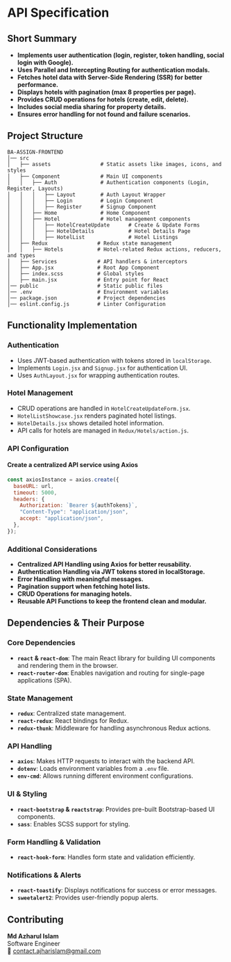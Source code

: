 # API Specification

## Short Summary
- **Implements user authentication (login, register, token handling, social login with Google).**
- **Uses Parallel and Intercepting Routing for authentication modals.**
- **Fetches hotel data with Server-Side Rendering (SSR) for better performance.**
- **Displays hotels with pagination (max 8 properties per page).**
- **Provides CRUD operations for hotels (create, edit, delete).**
- **Includes social media sharing for property details.**
- **Ensures error handling for not found and failure scenarios.**

## Project Structure

```
BA-ASSIGN-FRONTEND
│── src
│   ├── assets                # Static assets like images, icons, and styles
│   ├── Component             # Main UI components
│   │   ├── Auth              # Authentication components (Login, Register, Layouts)
│   │   │   ├── Layout        # Auth Layout Wrapper
│   │   │   ├── Login         # Login Component
│   │   │   ├── Register      # Signup Component
│   │   ├── Home              # Home Component
│   │   ├── Hotel             # Hotel management components
│   │   │   ├── HotelCreateUpdate      # Create & Update Forms
│   │   │   ├── HotelDetails           # Hotel Details Page
│   │   │   ├── HotelList              # Hotel Listings
│   ├── Redux                # Redux state management
│   │   ├── Hotels           # Hotel-related Redux actions, reducers, and types
│   ├── Services             # API handlers & interceptors
│   ├── App.jsx              # Root App Component
│   ├── index.scss           # Global styles
│   ├── main.jsx             # Entry point for React
│── public                   # Static public files
│── .env                     # Environment variables
│── package.json             # Project dependencies
│── eslint.config.js         # Linter Configuration
```

## Functionality Implementation

### Authentication
- Uses JWT-based authentication with tokens stored in `localStorage`.
- Implements `Login.jsx` and `Signup.jsx` for authentication UI.
- Uses `AuthLayout.jsx` for wrapping authentication routes.

### Hotel Management
- CRUD operations are handled in `HotelCreateUpdateForm.jsx`.
- `HotelListShowcase.jsx` renders paginated hotel listings.
- `HotelDetails.jsx` shows detailed hotel information.
- API calls for hotels are managed in `Redux/Hotels/action.js`.

### API Configuration
#### Create a centralized API service using Axios
```js
const axiosInstance = axios.create({
  baseURL: url,
  timeout: 5000,
  headers: {
    Authorization: `Bearer ${authTokens}`,
    "Content-Type": "application/json",
    accept: "application/json",
  },
});
```

### Additional Considerations
- **Centralized API Handling using Axios for better reusability.**
- **Authentication Handling via JWT tokens stored in localStorage.**
- **Error Handling with meaningful messages.**
- **Pagination support when fetching hotel lists.**
- **CRUD Operations for managing hotels.**
- **Reusable API Functions to keep the frontend clean and modular.**

## Dependencies & Their Purpose

### **Core Dependencies**
- **`react` & `react-dom`**: The main React library for building UI components and rendering them in the browser.
- **`react-router-dom`**: Enables navigation and routing for single-page applications (SPA).

### **State Management**
- **`redux`**: Centralized state management.
- **`react-redux`**: React bindings for Redux.
- **`redux-thunk`**: Middleware for handling asynchronous Redux actions.

### **API Handling**
- **`axios`**: Makes HTTP requests to interact with the backend API.
- **`dotenv`**: Loads environment variables from a `.env` file.
- **`env-cmd`**: Allows running different environment configurations.

### **UI & Styling**
- **`react-bootstrap` & `reactstrap`**: Provides pre-built Bootstrap-based UI components.
- **`sass`**: Enables SCSS support for styling.

### **Form Handling & Validation**
- **`react-hook-form`**: Handles form state and validation efficiently.

### **Notifications & Alerts**
- **`react-toastify`**: Displays notifications for success or error messages.
- **`sweetalert2`**: Provides user-friendly popup alerts.

## Contributing

**Md Azharul Islam**  
Software Engineer  
📧 contact.ajharislam@gmail.com

